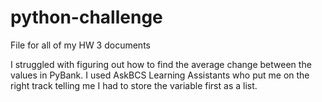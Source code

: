 # python-challenge
File for all of my HW 3 documents

I struggled with figuring out how to find the average change between the values in PyBank. I used AskBCS Learning Assistants who put me on the right track telling me I had to store the variable first as a list. 
